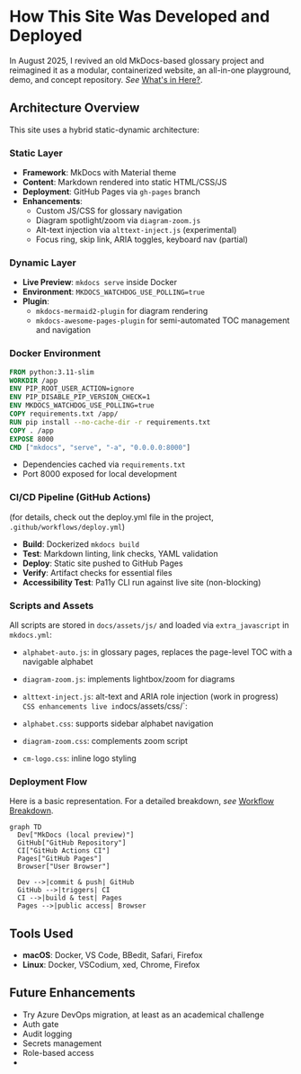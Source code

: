 # How This Site Was Developed and Deployed

In August 2025, I revived an old MkDocs-based glossary project and reimagined it as a modular, containerized website, an all-in-one playground, demo, and concept repository. *See* [What's in Here?](whatsinhere.md). 

## Architecture Overview

This site uses a hybrid static-dynamic architecture:

### Static Layer

- **Framework**: MkDocs with Material theme
- **Content**: Markdown rendered into static HTML/CSS/JS
- **Deployment**: GitHub Pages via `gh-pages` branch
- **Enhancements**:
  - Custom JS/CSS for glossary navigation
  - Diagram spotlight/zoom via `diagram-zoom.js`
  - Alt-text injection via `alttext-inject.js` (experimental)
  - Focus ring, skip link, ARIA toggles, keyboard nav (partial)

### Dynamic Layer

- **Live Preview**: `mkdocs serve` inside Docker
- **Environment**: `MKDOCS_WATCHDOG_USE_POLLING=true`
- **Plugin**: 
  - `mkdocs-mermaid2-plugin` for diagram rendering  
  - `mkdocs-awesome-pages-plugin` for semi-automated TOC management and navigation

### Docker Environment

```dockerfile
FROM python:3.11-slim
WORKDIR /app
ENV PIP_ROOT_USER_ACTION=ignore
ENV PIP_DISABLE_PIP_VERSION_CHECK=1
ENV MKDOCS_WATCHDOG_USE_POLLING=true
COPY requirements.txt /app/
RUN pip install --no-cache-dir -r requirements.txt
COPY . /app
EXPOSE 8000
CMD ["mkdocs", "serve", "-a", "0.0.0.0:8000"]
```

* Dependencies cached via `requirements.txt`
* Port 8000 exposed for local development

### CI/CD Pipeline (GitHub Actions)

(for details, check out the deploy.yml file in the project, `.github/workflows/deploy.yml`)

* **Build**: Dockerized `mkdocs build`
* **Test**: Markdown linting, link checks, YAML validation
* **Deploy**: Static site pushed to GitHub Pages
* **Verify**: Artifact checks for essential files
* **Accessibility Test**: Pa11y CLI run against live site (non-blocking)

### Scripts and Assets

All scripts are stored in `docs/assets/js/` and loaded via `extra_javascript` in `mkdocs.yml`:

* `alphabet-auto.js`: in glossary pages, replaces the page-level TOC with a navigable alphabet 
* `diagram-zoom.js`: implements lightbox/zoom for diagrams
* `alttext-inject.js`: alt-text and ARIA role injection (work in progress)
`
CSS enhancements live in `docs/assets/css/`:

* `alphabet.css`: supports sidebar alphabet navigation
* `diagram-zoom.css`: complements zoom script
* `cm-logo.css`: inline logo styling

### Deployment Flow

Here is a basic representation. For a detailed breakdown, *see* [Workflow Breakdown](about-sitedev-breakdown.md).

```mermaid
graph TD
  Dev["MkDocs (local preview)"]
  GitHub["GitHub Repository"]
  CI["GitHub Actions CI"]
  Pages["GitHub Pages"]
  Browser["User Browser"]

  Dev -->|commit & push| GitHub
  GitHub -->|triggers| CI
  CI -->|build & test| Pages
  Pages -->|public access| Browser
```

## Tools Used

* **macOS**: Docker, VS Code, BBedit, Safari, Firefox
* **Linux**: Docker, VSCodium, xed, Chrome, Firefox

## Future Enhancements

- Try Azure DevOps migration, at least as an academical challenge
- Auth gate
- Audit logging
- Secrets management
- Role-based access
- 

